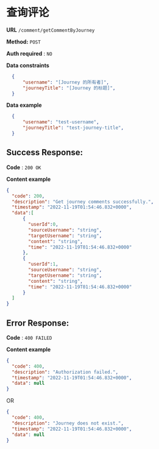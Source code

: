 # 查询评论

**URL** `/comment/getCommentByJourney`

**Method:** `POST`

**Auth required** : `NO`

**Data constraints**

  ```json
	{
		"username": "[Journey 的所有者]",
		"journeyTitle": "[Journey 的标题]",
	}
  ```

**Data example**

  ```json
	{
		"username": "test-username",
		"journeyTitle": "test-journey-title",
	}
  ```

## Success Response:

**Code** : `200 OK`

**Content example**

  ```json
  {
    "code": 200,
    "description": "Get journey comments successfully.",
    "timestamp": "2022-11-19T01:54:46.832+0000",
    "data":[
        {
          "userId":0,
          "sourceUsername": "string",
          "targetUsername": "string",
          "content": "string",
          "time": "2022-11-19T01:54:46.832+0000"
        },
        {
          "userId":1,
          "sourceUsername": "string",
          "targetUsername": "string",
          "content": "string",
          "time": "2022-11-19T01:54:46.832+0000"
        }
    ]
  }
  ```

 
## Error Response:

**Code** : `400 FAILED`

**Content example**

  ```json
  {
    "code": 400,
    "description": "Authorization failed.",
    "timestamp": "2022-11-19T01:54:46.832+0000",
    "data": null
  }
  ```

  OR

  ```json
  {
    "code": 400,
    "description": "Journey does not exist.",
    "timestamp": "2022-11-19T01:54:46.832+0000",
    "data": null
  }
  ```
